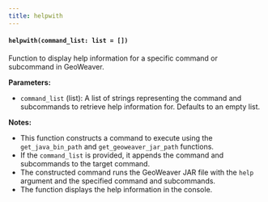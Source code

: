 ```yaml
---
title: helpwith
---
```


#### `helpwith(command_list: list = [])`

Function to display help information for a specific command or subcommand in GeoWeaver.

**Parameters:**

- `command_list` (list): A list of strings representing the command and subcommands to retrieve help information for. Defaults to an empty list.

**Notes:**

- This function constructs a command to execute using the `get_java_bin_path` and `get_geoweaver_jar_path` functions.
- If the `command_list` is provided, it appends the command and subcommands to the target command.
- The constructed command runs the GeoWeaver JAR file with the `help` argument and the specified command and subcommands.
- The function displays the help information in the console.


